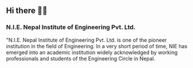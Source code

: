## Hi there 👋🙋‍

### N.I.E. Nepal Institute of Engineering Pvt. Ltd.

"N.I.E. Nepal Institute of Engineering Pvt. Ltd. is one of the pioneer institution in the field of Engineering. In a very short period of time, NIE has emerged into an academic institution widely acknowledged by working professionals and students of the Engineering Circle in Nepal.
<!-- 🌈 Contribution guidelines - how can the community get involved?
👩‍💻 Useful resources - where can the community find your docs? Is there anything else the community should know?
🍿 Fun facts - what does your team eat for breakfast?
🧙 Remember, you can do mighty things with the power of [Markdown](https://docs.github.com/github/writing-on-github/getting-started-with-writing-and-formatting-on-github/basic-writing-and-formatting-syntax) -->

